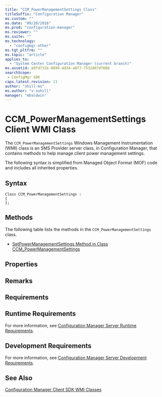 ```yaml
---
title: "CCM_PowerManagementSettings Class"
titleSuffix: "Configuration Manager"
ms.custom: ""
ms.date: "09/20/2016"
ms.prod: "configuration-manager"
ms.reviewer: ""
ms.suite: ""
ms.technology:
  - "configmgr-other"
ms.tgt_pltfrm: ""
ms.topic: "article"
applies_to:
  - "System Center Configuration Manager (current branch)"
ms.assetid: a9fd731b-0899-4d34-a8f7-7532d07df608searchScope: - ConfigMgr SDK
caps.latest.revision: 11
author: "shill-ms"
ms.author: "v-suhill"
manager: "mbaldwin"
---
```

# CCM_PowerManagementSettings Client WMI Class
The `CCM_PowerManagementSettings` Windows Management Instrumentation (WMI) class is an SMS Provider server class, in Configuration Manager, that contains methods to help manage client power management settings.   

 The following syntax is simplified from Managed Object Format (MOF) code and includes all inherited properties.  

## Syntax  

```  
Class CCM_PowerManagementSettings :    
{  
};  
```  

## Methods  
 The following table lists the methods in the `CCM_PowerManagementSettings` class.  

-   [SetPowerManagementSettings Method in Class CCM_PowerManagementSettings](../../../../../develop/reference/core/clients/sdk/setpowermanagementsettings-method-in-class-ccm_powermanagementsettings.md)  

## Properties  

## Remarks  

## Requirements  

## Runtime Requirements  
 For more information, see [Configuration Manager Server Runtime Requirements](../../../../../develop/core/reqs/server-runtime-requirements.md).  

## Development Requirements  
 For more information, see [Configuration Manager Server Development Requirements](../../../../../develop/core/reqs/server-development-requirements.md).  

## See Also  
 [Configuration Manager Client SDK WMI Classes](../../../../../develop/reference/core/clients/sdk/client-sdk-wmi-classes.md)
